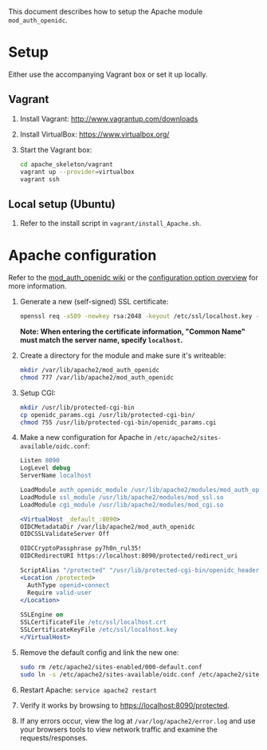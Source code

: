 This document describes how to setup the Apache module ``mod_auth_openidc``.

# Setup

Either use the accompanying Vagrant box or set it up locally.

## Vagrant

1. Install Vagrant: http://www.vagrantup.com/downloads
1. Install VirtualBox: https://www.virtualbox.org/
1. Start the Vagrant box:
  
   ```bash
   cd apache_skeleton/vagrant
   vagrant up --provider=virtualbox
   vagrant ssh
   ```
  
## Local setup (Ubuntu)

1. Refer to the install script in ``vagrant/install_Apache.sh``.

# Apache configuration
Refer to the [mod_auth_openidc wiki](https://github.com/pingidentity/mod_auth_openidc/wiki) or the
[configuration option overview](https://github.com/pingidentity/mod_auth_openidc/blob/master/auth_openidc.conf)
for more information.

1. Generate a new (self-signed) SSL certificate:

   ```bash
   openssl req -x509 -newkey rsa:2048 -keyout /etc/ssl/localhost.key -out /etc/ssl/localhost.crt -days 1 -nodes
   ```
       
   **Note: When entering the certificate information, "Common Name" must match the server name, specify ``localhost``.**
       
1. Create a directory for the module and make sure it's writeable:
       
   ```bash
   mkdir /var/lib/apache2/mod_auth_openidc
   chmod 777 /var/lib/apache2/mod_auth_openidc
   ```

1. Setup CGI:

   ```bash
   mkdir /usr/lib/protected-cgi-bin
   cp openidc_params.cgi /usr/lib/protected-cgi-bin/
   chmod 755 /usr/lib/protected-cgi-bin/openidc_params.cgi
   ```
       
1. Make a new configuration for Apache in ``/etc/apache2/sites-available/oidc.conf``:

    ```apache
    Listen 8090
    LogLevel debug
    ServerName localhost
    
    LoadModule auth_openidc_module /usr/lib/apache2/modules/mod_auth_openidc.so
    LoadModule ssl_module /usr/lib/apache2/modules/mod_ssl.so
    LoadModule cgi_module /usr/lib/apache2/modules/mod_cgi.so
    
    <VirtualHost _default_:8090>
    OIDCMetadataDir /var/lib/apache2/mod_auth_openidc
    OIDCSSLValidateServer Off
    
    OIDCCryptoPassphrase py7h0n_rul35!
    OIDCRedirectURI https://localhost:8090/protected/redirect_uri
    
    ScriptAlias "/protected" "/usr/lib/protected-cgi-bin/openidc_headers.cgi"
    <Location /protected>
      AuthType openid-connect
      Require valid-user
    </Location>
     
    SSLEngine on
    SSLCertificateFile /etc/ssl/localhost.crt
    SSLCertificateKeyFile /etc/ssl/localhost.key
    </VirtualHost>
    ```

1. Remove the default config and link the new one:
       
   ```bash
   sudo rm /etc/apache2/sites-enabled/000-default.conf 
   sudo ln -s /etc/apache2/sites-available/oidc.conf /etc/apache2/sites-enabled/oidc.conf
   ```
       
1. Restart Apache: ``service apache2 restart``

1. Verify it works by browsing to [https://localhost:8090/protected](https://localhost:8090/protected).

1. If any errors occur, view the log at ``/var/log/apache2/error.log`` and use your browsers tools
   to view network traffic and examine the requests/responses.

